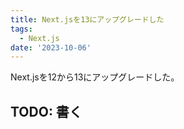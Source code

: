 ```yaml
---
title: Next.jsを13にアップグレードした
tags: 
  - Next.js
date: '2023-10-06'
---
```


Next.jsを12から13にアップグレードした。

## TODO: 書く

